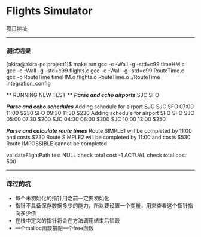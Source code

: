 # Flights Simulator
[项目地址](https://cs61c.org/projects/proj1/)

***
### 测试结果

[akira@akira-pc project1]$ make run
gcc  -c -Wall -g -std=c99 timeHM.c
gcc  -c -Wall -g -std=c99 flights.c
gcc  -c -Wall -g -std=c99 RouteTime.c
gcc  -o RouteTime timeHM.o flights.o RouteTime.o
./RouteTime integration_config

** RUNNING NEW TEST **
***Parse and echo airports***
SJC
SFO

***Parse and echo schedules***
Adding schedule for airport SJC
SJC
SFO 07:00 11:00 $230
SFO 09:30 11:30 $230
Adding schedule for airport SFO
SFO
SJC 05:00 07:30 $200
SJC 04:30 06:00 $300
SJC 10:00 13:00 $250

***Parse and calculate route times***
Route SIMPLE1 will be completed by 11:00 and costs $230
Route SIMPLE2 will be completed by 11:00 and costs $530
Route IMPOSSIBLE cannot be completed

validateFlightPath test
NULL check total cost -1
ACTUAL check total cost 500

***
### 踩过的坑
* 每个未初始化的指针用之前一定要初始化
* 指针不具备保存数据多少的能力，所以要设置一个变量，用来查看这个指针指向多少值
* 在栈中定义的指针将会在方法调用结束后销毁
* 一个malloc函数搭配一个free函数
